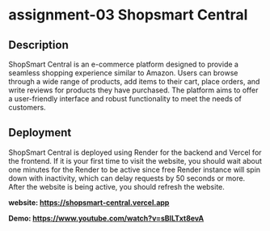 # assignment-03 Shopsmart Central

## Description
ShopSmart Central is an e-commerce platform designed to provide a seamless shopping experience similar to Amazon. Users can browse through a wide range of products, add items to their cart, place orders, and write reviews for products they have purchased. The platform aims to offer a user-friendly interface and robust functionality to meet the needs of customers.

## Deployment
ShopSmart Central is deployed using Render for the backend and Vercel for the frontend. 
If it is your first time to visit the website, you should wait about one minutes for the Render to be active since free Render instance will spin down with inactivity, which can delay requests by 50 seconds or more. After the website is being active, you should refresh the website.

**website: https://shopsmart-central.vercel.app**

**Demo: https://www.youtube.com/watch?v=sBlLTxt8evA**